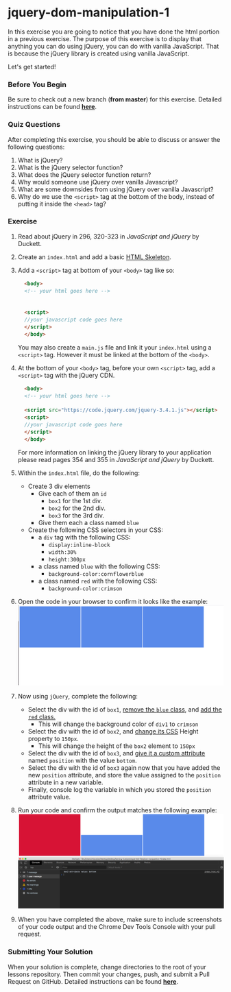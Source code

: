 # jquery-dom-manipulation-1

In this exercise you are going to notice that you have done the html portion in a previous exercise.  The purpose of this exercise is to display that anything you can do using jQuery, you can do with vanilla JavaScript.  That is because the jQuery library is created using vanilla JavaScript.

Let's get started!

### Before You Begin

Be sure to check out a new branch (**from master**) for this exercise. Detailed instructions can be found [**here**](../../guides/before-each-exercise.md).

### Quiz Questions
After completing this exercise, you should be able to discuss or answer the following questions:

1. What is jQuery?
1. What is the jQuery selector function?
1. What does the jQuery selector function return?
1. Why would someone use jQuery over vanilla Javascript?
1. What are some downsides from using jQuery over vanilla Javascript?
1. Why do we use the `<script>` tag at the bottom of the body, instead of putting it inside the `<head>` tag?


### Exercise

1. Read about jQuery in 296, 320-323 in _JavaScript and jQuery_ by Duckett.
1. Create an `index.html` and add a basic [HTML Skeleton](../html-skeleton/README.md).

1. Add a `<script>` tag at bottom of your `<body>` tag like so:

    ```html
      <body>
      <!-- your html goes here -->


      <script>
      //your javascript code goes here
      </script>
      </body>
    ```

    You may also create a `main.js` file and link it your `index.html` using a `<script>` tag.  However it must be linked at the bottom of the `<body>`.

1. At the bottom of your `<body>` tag, before your own `<script>` tag, add a `<script>` tag with the jQuery CDN.

    ```html
      <body>
      <!-- your html goes here -->

      <script src="https://code.jquery.com/jquery-3.4.1.js"></script>
      <script>
      //your javascript code goes here
      </script>
      </body>
    ```
    For more information on linking the jQuery library to your application please read pages 354 and 355 in _JavaScript and jQuery_ by Duckett.

1. Within the `index.html` file, do the following:
    - Create 3 div elements
        - Give each of them an `id`
            - `box1` for the 1st div.
            - `box2` for the 2nd div.
            - `box3` for the 3rd div.
        - Give them each a class named `blue`
    - Create the following CSS selectors in your CSS:
        - a `div` tag with the following CSS:
            - `display:inline-block`
            - `width:30%`
            - `height:300px`
        - a class named `blue` with the following CSS:
            - `background-color:cornflowerblue`
        - a class named `red` with the following CSS:
            - `background-color:crimson`
9. Open the code in your browser to confirm it looks like the example:
    ![HTML and CSS Example](./images/html-css-example.png)

10. Now using `jQuery`, complete the following:
    - Select the div with the id of `box1`, [remove the `blue` class](https://api.jquery.com/removeClass/), and [add the `red` class.](https://api.jquery.com/addClass/)
        - This will change the background color of `div1` to `crimson`
    - Select the div with the id of `box2`, and [change its CSS](https://api.jquery.com/css/) Height property to `150px`.
        - This will change the height of the `box2` element to `150px`
    - Select the div with the id of `box3`, and [give it a custom attribute](https://api.jquery.com/attr/) named `position` with the value `bottom`.
    - Select the div with the id of `box3` again now that you have added the new `position` attribute, and store the value assigned to the `position` attribute in a new variable.
    - Finally, console log the variable in which you stored the `position` attribute value.
11. Run your code and confirm the output matches the following example:
    ![Dom Update Example](./images/dom-updated-example.png)

12. When you have completed the above, make sure to include screenshots of your code output and the Chrome Dev Tools Console with your pull request.



### Submitting Your Solution

When your solution is complete, change directories to the root of your lessons repository. Then commit your changes, push, and submit a Pull Request on GitHub. Detailed instructions can be found [**here**](../../guides/after-each-exercise.md).
